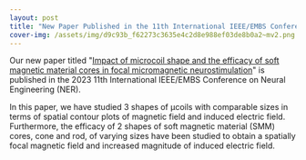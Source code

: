 ```yaml
---
layout: post
title: "New Paper Published in the 11th International IEEE/EMBS Conference on Neural Engineering (NER)"
cover-img: /assets/img/d9c93b_f62273c3635e4c2d8e988ef03de8b0a2~mv2.png
---
```

Our new paper titled "[Impact of microcoil shape and the efficacy of soft magnetic material cores in focal micromagnetic neurostimulation](https://ieeexplore.ieee.org/document/10123859)" is published in the 2023 11th International IEEE/EMBS Conference on Neural Engineering (NER).

In this paper, we have studied 3 shapes of μcoils with comparable sizes in terms of spatial contour plots of magnetic field and induced electric field. Furthermore, the efficacy of 2 shapes of soft magnetic material (SMM) cores, cone and rod, of varying sizes have been studied to obtain a spatially focal magnetic field and increased magnitude of induced electric field.